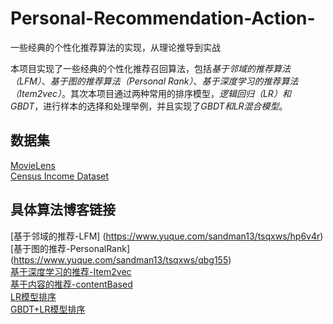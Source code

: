 # Personal-Recommendation-Action-
一些经典的个性化推荐算法的实现，从理论推导到实战

本项目实现了一些经典的个性化推荐召回算法，包括*基于邻域的推荐算法（LFM）*、*基于图的推荐算法（Personal Rank）*、*基于深度学习的推荐算法（Item2vec）*。其次本项目通过两种常用的排序模型，*逻辑回归（LR）和 GBDT*，进行样本的选择和处理举例，并且实现了*GBDT和LR混合模型*。

## 数据集 ##
[MovieLens](https://movielens.org/)</br>
[Census Income Dataset](https://archive.ics.uci.edu/ml/datasets/Census+Income)

## 具体算法博客链接 ##
[基于邻域的推荐-LFM] (https://www.yuque.com/sandman13/tsqxws/hp6v4r)</br>
[基于图的推荐-PersonalRank] (https://www.yuque.com/sandman13/tsqxws/qbg155)</br>
[基于深度学习的推荐-Item2vec](https://www.yuque.com/sandman13/tsqxws/bfzgwt)</br>
[基于内容的推荐-contentBased](https://www.yuque.com/sandman13/tsqxws/dnesfo)</br>
[LR模型排序](https://www.yuque.com/sandman13/tsqxws/yp5iq7)</br>
[GBDT+LR模型排序](https://www.yuque.com/sandman13/tsqxws/xtzmtz/edit)</br>

